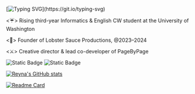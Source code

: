 [![Typing SVG](https://readme-typing-svg.demolab.com?font=Times+New+Roman&size=43&duration=3000&pause=1500&color=FFFFFF&vCenter=true&random=false&width=435&lines=Hey!+My+name's+Reyna!)](https://git.io/typing-svg)

<☔> Rising third-year Informatics & English CW student at the University of Washington

<🦞> Founder of Lobster Sauce Productions, @2023–2024

<⚔️> Creative director & lead co-developer of PageByPage

![Static Badge](https://img.shields.io/badge/University_of_Washington_2026-533775?style=for-the-badge&color=%23533775)
![Static Badge](https://img.shields.io/badge/Lobster_Sauce_Productions-5c281f?style=for-the-badge&color=%235c281f)


[![Reyna's GitHub stats](https://github-readme-stats.vercel.app/api?username=fernarey&show_icons=true&theme=graywhite&hide=stars&rank_icon=github)](https://github.com/anuraghazra/github-readme-stats)

[![Readme Card](https://github-readme-stats.vercel.app/api/pin/?username=fernarey&repo=saintsblade-TTRPG&theme=graywhite)](https://github.com/anuraghazra/github-readme-stats)

<!---
fernarey/fernarey is a ✨ special ✨ repository because its `README.md` (this file) appears on your GitHub profile.
You can click the Preview link to take a look at your changes.
--->

